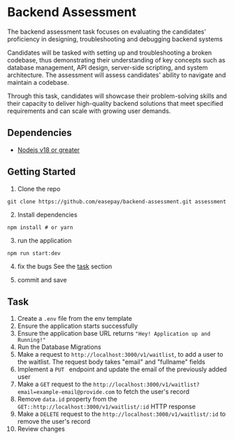 # Backend Assessment

The backend assessment task focuses on evaluating the candidates' proficiency in designing, troubleshooting and debugging backend systems

Candidates will be tasked with setting up and troubleshooting a broken codebase, thus demonstrating their understanding of key concepts such as database management, API design, server-side scripting, and system architecture. The assessment will assess candidates' ability to navigate and maintain a codebase.

 Through this task, candidates will showcase their problem-solving skills and their capacity to deliver high-quality backend solutions that meet specified requirements and can scale with growing user demands.

## Dependencies

- [Nodejs v18 or greater]()

## Getting Started

1. Clone the repo
```shell
git clone https://github.com/easepay/backend-assessment.git assessment
```

2. Install dependencies
```shell
npm install # or yarn 
```

3. run the application
```shell
npm run start:dev
```

4. fix the bugs
See the [task](#task) section

5. commit and save


## Task 
1. Create a `.env` file from the env template  
2. Ensure the application starts successfully 
3. Ensure the application base URL returns `"Hey! Application up and Running!"`
4. Run the Database Migrations
5. Make a request to `http://localhost:3000/v1/waitlist`,  to add a user to the waitlist. The request body takes "email" and "fullname" fields
6. Implement a `PUT ` endpoint and update the email of the previously added user
7. Make a  `GET` request to the `http://localhost:3000/v1/waitlist?email=example-email@provide.com` to fetch the user's record 
8. Remove `data.id` property from the `GET::http://localhost:3000/v1/waitlist/:id` HTTP response
9. Make a  `DELETE` request to the `http://localhost:3000/v1/waitlist/:id` to remove the user's record 
10. Review changes 

